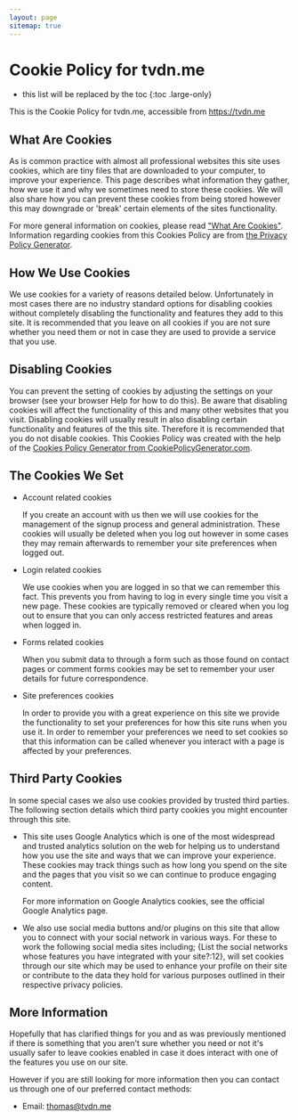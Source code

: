 ```yaml
---
layout: page
sitemap: true
---
```


# Cookie Policy for tvdn.me

* this list will be replaced by the toc
{:toc .large-only}

This is the Cookie Policy for tvdn.me, accessible from https://tvdn.me

## What Are Cookies

As is common practice with almost all professional websites this site uses cookies, which are tiny files that are downloaded to your computer, to improve your experience. This page describes what information they gather, how we use it and why we sometimes need to store these cookies. We will also share how you can prevent these cookies from being stored however this may downgrade or 'break' certain elements of the sites functionality.

For more general information on cookies, please read ["What Are Cookies"](https://www.cookieconsent.com/what-are-cookies/). Information regarding cookies from this Cookies Policy are from [the Privacy Policy Generator](https://www.generateprivacypolicy.com/).

## How We Use Cookies

We use cookies for a variety of reasons detailed below. Unfortunately in most cases there are no industry standard options for disabling cookies without completely disabling the functionality and features they add to this site. It is recommended that you leave on all cookies if you are not sure whether you need them or not in case they are used to provide a service that you use.

## Disabling Cookies

You can prevent the setting of cookies by adjusting the settings on your browser (see your browser Help for how to do this). Be aware that disabling cookies will affect the functionality of this and many other websites that you visit. Disabling cookies will usually result in also disabling certain functionality and features of the this site. Therefore it is recommended that you do not disable cookies. This Cookies Policy was created with the help of the [Cookies Policy Generator from CookiePolicyGenerator.com](https://www.cookiepolicygenerator.com/cookie-policy-generator/).

## The Cookies We Set

*   Account related cookies

    If you create an account with us then we will use cookies for the management of the signup process and general administration. These cookies will usually be deleted when you log out however in some cases they may remain afterwards to remember your site preferences when logged out.

*   Login related cookies

    We use cookies when you are logged in so that we can remember this fact. This prevents you from having to log in every single time you visit a new page. These cookies are typically removed or cleared when you log out to ensure that you can only access restricted features and areas when logged in.

*   Forms related cookies

    When you submit data to through a form such as those found on contact pages or comment forms cookies may be set to remember your user details for future correspondence.

*   Site preferences cookies

    In order to provide you with a great experience on this site we provide the functionality to set your preferences for how this site runs when you use it. In order to remember your preferences we need to set cookies so that this information can be called whenever you interact with a page is affected by your preferences.

## Third Party Cookies

In some special cases we also use cookies provided by trusted third parties. The following section details which third party cookies you might encounter through this site.

*   This site uses Google Analytics which is one of the most widespread and trusted analytics solution on the web for helping us to understand how you use the site and ways that we can improve your experience. These cookies may track things such as how long you spend on the site and the pages that you visit so we can continue to produce engaging content.

    For more information on Google Analytics cookies, see the official Google Analytics page.

*   We also use social media buttons and/or plugins on this site that allow you to connect with your social network in various ways. For these to work the following social media sites including; {List the social networks whose features you have integrated with your site?:12}, will set cookies through our site which may be used to enhance your profile on their site or contribute to the data they hold for various purposes outlined in their respective privacy policies.

## More Information

Hopefully that has clarified things for you and as was previously mentioned if there is something that you aren't sure whether you need or not it's usually safer to leave cookies enabled in case it does interact with one of the features you use on our site.

However if you are still looking for more information then you can contact us through one of our preferred contact methods:

*   Email: thomas@tvdn.me
